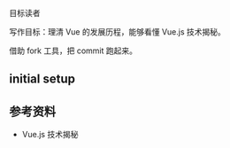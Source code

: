 目标读者


写作目标：理清 Vue 的发展历程，能够看懂 Vue.js 技术揭秘。

借助 fork 工具，把 commit 跑起来。

## initial setup

## 参考资料

- Vue.js 技术揭秘